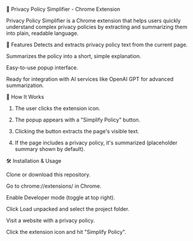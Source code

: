 📜 Privacy Policy Simplifier - Chrome Extension

Privacy Policy Simplifier is a Chrome extension that helps users quickly understand complex privacy policies by extracting and summarizing them into plain, readable language.

🚀 Features
Detects and extracts privacy policy text from the current page.

Summarizes the policy into a short, simple explanation.

Easy-to-use popup interface.

Ready for integration with AI services like OpenAI GPT for advanced summarization.


🧠 How It Works

1. The user clicks the extension icon.

2. The popup appears with a "Simplify Policy" button.

3. Clicking the button extracts the page's visible text.

4. If the page includes a privacy policy, it's summarized (placeholder summary shown by default).


🛠️ Installation & Usage

Clone or download this repository.

Go to chrome://extensions/ in Chrome.

Enable Developer mode (toggle at top right).

Click Load unpacked and select the project folder.

Visit a website with a privacy policy.

Click the extension icon and hit "Simplify Policy".